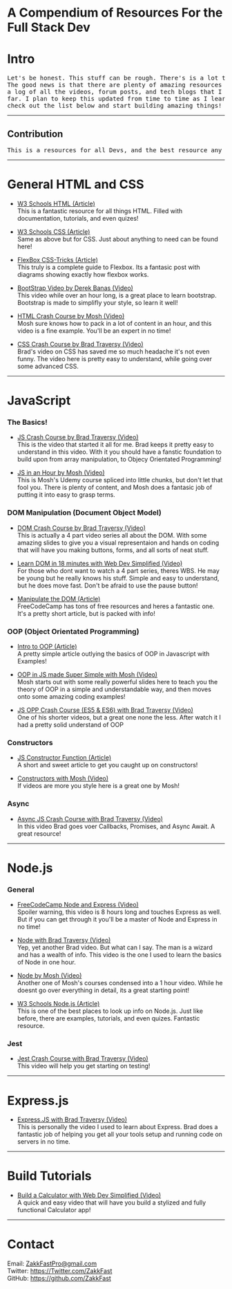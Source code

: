 # A Compendium of Resources For the Full Stack Dev

# Intro
<pre>
Let's be honest. This stuff can be rough. There's is a lot to learn when you are first starting out.
The good news is that there are plenty of amazing resources at you finger tips. I've decided to keep 
a log of all the videos, forum posts, and tech blogs that I have found helpful in my dev journey so 
far. I plan to keep this updated from time to time as I learn about new tech. So without further ado,
check out the list below and start building amazing things!
</pre>
<hr>

## Contribution
<pre>
This is a resources for all Devs, and the best resource any of us have is each other. Feel free to contribute in any way you see fit. Please be sure to provide links and keep the content relevant. Any help maintaining this is greatly appreciated!
</pre>
<hr>

# General HTML and CSS

- <a href='https://www.w3schools.com/html/'>W3 Schools HTML (Article)</a><br>
This is a fantastic resource for all things HTML. Filled with documentation, tutorials, and even quizes!

- <a href='https://www.w3schools.com/css/'>W3 Schools CSS (Article)</a><br>
Same as above but for CSS. Just about anything to need can be found here!

- <a href='https://css-tricks.com/snippets/css/a-guide-to-flexbox/'>FlexBox CSS-Tricks (Article)</a><br>
This truly is a complete guide to Flexbox. Its a fantasic post with diagrams showing exactly how flexbox works.

- <a href='https://www.youtube.com/watch?v=gqOEoUR5RHg'>BootStrap Video by Derek Banas (Video)</a><br>
This video while over an hour long, is a great place to learn bootstrap. Bootstrap is made to simplifly your style, so learn it well!

- <a href='https://www.youtube.com/watch?v=qz0aGYrrlhU'>HTML Crash Course by Mosh (Video)</a><br>
Mosh sure knows how to pack in a lot of content in an hour, and this video is a fine example. You'll be an expert in no time!

- <a href='https://www.youtube.com/watch?v=yfoY53QXEnI'>CSS Crash Course by Brad Traversy (Video)</a><br>
Brad's video on CSS has saved me so much headache it's not even funny. The video here is pretty easy to understand, while going over some advanced CSS.

<a name='#JS'></a>

<hr>

# JavaScript

### The Basics!
- <a href='https://www.youtube.com/watch?v=hdI2bqOjy3c&t=1533s'>JS Crash Course by Brad Traversy (Video)</a><br>
This is the video that started it all for me. Brad keeps it pretty easy to understand in this video. With it you should have a fanstic foundation to build upon from array manipulation, to Objecy Orientated Programming!

- <a href='https://www.youtube.com/watch?v=hdI2bqOjy3c&t=1533s'>JS in an Hour by Mosh (Video)</a><br>
This is Mosh's Udemy course spliced into little chunks, but don't let that fool you. There is plenty of content, and Mosh does a fantasic job of putting it into easy to grasp terms.

### DOM Manipulation (Document Object Model)

- <a href='https://www.youtube.com/watch?v=0ik6X4DJKCc&t=1700s'>DOM Crash Course by Brad Traversy (Video)</a><br>
This is actually a 4 part video series all about the DOM. With some amazing slides to give you a visual representaion and hands on coding that will have you making buttons, forms, and all sorts of neat stuff.

- <a href='https://www.youtube.com/watch?v=y17RuWkWdn8'>Learn DOM in 18 minutes with Web Dev Simplified (Video)</a><br>
For those who dont want to watch a 4 part series, theres WBS. He may be young but he really knows his stuff. Simple and easy to understand, but he does move fast. Don't be afraid to use the pause button!

- <a href='https://www.freecodecamp.org/news/dom-manipulation-in-vanilla-js-2036a568dcd9/'>Manipulate the DOM (Article)</a><br>
FreeCodeCamp has tons of free resources and heres a fantastic one. It's a pretty short article, but is packed with info!

### OOP (Object Orientated Programming)

- <a href='https://www.geeksforgeeks.org/introduction-object-oriented-programming-javascript/'>Intro to OOP (Article)</a><br>
A pretty simple article outlying the basics of OOP in Javascript with Examples!

- <a href='https://www.youtube.com/watch?v=PFmuCDHHpwk'>OOP in JS made Super Simple with Mosh (Video)</a><br>
Mosh starts out with some really powerful slides here to teach you the theory of OOP in a simple and understandable way, and then moves onto some amazing coding examples!

- <a href='https://www.youtube.com/watch?v=vDJpGenyHaA'>JS OPP Crash Course (ES5 & ES6) with Brad Traversy (Video)</a><br>
One of his shorter videos, but a great one none the less. After watch it I had a pretty solid understand of OOP

### Constructors
- <a href='https://www.javascripttutorial.net/javascript-constructor-function/'>JS Constructor Function (Article)</a><br>
A short and sweet article to get you caught up on constructors!

- <a href='https://www.youtube.com/watch?v=23AOrSN-wmI'>Constructors with Mosh (Video)</a><br>
If videos are more you style here is a great one by Mosh!

### Async

- <a href='https://www.youtube.com/watch?v=PoRJizFvM7s'>Async JS Crash Course with Brad Traversy (Video)</a><br>
In this video Brad goes voer Callbacks, Promises, and Async Await. A great resource!
<hr>

# Node.js

### General
- <a href='https://www.youtube.com/watch?v=Oe421EPjeBE'>FreeCodeCamp Node and Express (Video)</a><br>
Spoiler warning, this video is 8 hours long and touches Express as well. But if you can get through it you'll be a master of Node and Express in no time!

- <a href='https://www.youtube.com/watch?v=fBNz5xF-Kx4&t=1250s'>Node with Brad Traversy (Video)</a><br>
Yep, yet another Brad video. But what can I say. The man is a wizard and has a wealth of info. This video is the one I used to learn the basics of Node in one hour.

- <a href='https://www.youtube.com/watch?v=TlB_eWDSMt4'>Node by Mosh (Video)</a><br>
Another one of Mosh's courses condensed into a 1 hour video. While he doesnt go over everything in detail, its a great starting point!

- <a href='https://www.w3schools.com/nodejs/'>W3 Schools Node.js (Article)</a><br>
This is one of the best places to look up info on Node.js. Just like before, there are examples, tutorials, and even quizes. Fantastic resource.

### Jest

- <a href='https://www.youtube.com/watch?v=7r4xVDI2vho'>Jest Crash Course with Brad Traversy (Video)</a><br>
This video will help you get starting on testing!

<hr>

# Express.js

- <a href='https://www.youtube.com/watch?v=L72fhGm1tfE'>Express.JS with Brad Traversy (Video)</a><br>
This is personally the video I used to learn about Express. Brad does a fantastic job of helping you get all your tools setup and running code on servers in no time.

<hr>

# Build Tutorials
- <a href='https://www.youtube.com/watch?v=j59qQ7YWLxw'>Build a Calculator with Web Dev Simplified (Video)</a><br>
A quick and easy video that will have you build a stylized and fully functional Calculator app!
<hr>

# Contact

Email: ZakkFastPro@gmail.com<br>
Twitter: https://Twitter.com/ZakkFast<br>
GitHub: https://github.com/ZakkFast<br>